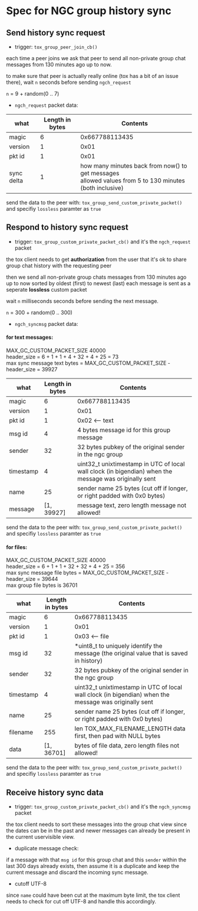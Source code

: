  
# Spec for NGC group history sync

## Send history sync request

* trigger: `tox_group_peer_join_cb()`

each time a peer joins we ask that peer to send all non-private group chat messages
from 130 minutes ago up to now.

to make sure that peer is actually really online (tox has a bit of an issue there), wait `n` seconds before sending `ngch_request`

`n` = 9 + random(0 .. 7)

* `ngch_request` packet data:

| what      | Length in bytes| Contents         |
|-----------|----------------|------------------|
| magic     |       6        |  0x667788113435  |
| version   |       1        |  0x01            |
| pkt id    |       1        |  0x01            |
| sync delta|       1        |  how many minutes back from now() to get messages <br> allowed values from 5 to 130 minutes (both inclusive)         |

send the data to the peer with:
`tox_group_send_custom_private_packet()` and specifiy `lossless` paramter as `true`

## Respond to history sync request

* trigger: `tox_group_custom_private_packet_cb()` and it's the `ngch_request` packet

the tox client needs to get **authorization** from the user that it's ok to
share group chat history with the requesting peer

then we send all non-private group chats messages from 130 minutes ago up to now
sorted by oldest (first) to newest (last)
each message is sent as a seperate **lossless** custom packet

wait `n` milliseconds seconds before sending the next message.

`n` = 300 + random(0 .. 300)

* `ngch_syncmsg` packet data:

#### for text messages:

MAX_GC_CUSTOM_PACKET_SIZE 40000<br>
header_size = 6 + 1 + 1 + 4 + 32 + 4 + 25 = 73<br>
max sync message text bytes = MAX_GC_CUSTOM_PACKET_SIZE - header_size = 39927<br>

| what        | Length in bytes| Contents                                                                      |
|-------------|----------------|-------------------------------------------------------------------------------|
| magic       |       6        |  0x667788113435                                                               |
| version     |       1        |  0x01                                                                         |
| pkt id      |       1        |  0x02 <-- text                                                                |
| msg id      |       4        |  4 bytes message id for this group message                                    |
| sender      |      32        |  32 bytes pubkey of the original sender in the ngc group                      |
| timestamp   |       4        |  uint32_t unixtimestamp in UTC of local wall clock (in bigendian) when the message was originally sent   |
| name        |      25        |  sender name 25 bytes (cut off if longer, or right padded with 0x0 bytes)     |
| message     | [1, 39927]     |  message text, zero length message not allowed!                               | 

send the data to the peer with:
`tox_group_send_custom_private_packet()` and specifiy `lossless` paramter as `true`

#### for files:

MAX_GC_CUSTOM_PACKET_SIZE 40000<br>
header_size = 6 + 1 + 1 + 32 + 32 + 4 + 25 = 356<br>
max sync message file bytes = MAX_GC_CUSTOM_PACKET_SIZE - header_size = 39644<br>
max group file bytes is 36701<br>

| what        | Length in bytes| Contents                                                                      |
|-------------|----------------|-------------------------------------------------------------------------------|
| magic       |       6        |  0x667788113435                                                               |
| version     |       1        |  0x01                                                                         |
| pkt id      |       1        |  0x03 <-- file                                                                |
| msg id      |      32        |  *uint8_t to uniquely identify the message (the original value that is saved in history) |
| sender      |      32        |  32 bytes pubkey of the original sender in the ngc group                      |
| timestamp   |       4        |  uint32_t unixtimestamp in UTC of local wall clock (in bigendian) when the message was originally sent   |
| name        |      25        |  sender name 25 bytes (cut off if longer, or right padded with 0x0 bytes)     |
| filename    |     255        |  len TOX_MAX_FILENAME_LENGTH   data first, then pad with NULL bytes           |
| data        | [1, 36701]     |  bytes of file data, zero length files not allowed!                           |


send the data to the peer with:
`tox_group_send_custom_private_packet()` and specifiy `lossless` paramter as `true`

## Receive history sync data

* trigger: `tox_group_custom_private_packet_cb()` and it's the `ngch_syncmsg` packet

the tox client needs to sort these messages into the group chat view
since the dates can be in the past and newer messages can already be present in the current uservisible view.

* duplicate message check:

if a message with that `msg id` for this group chat and this `sender` within the last 300 days already exists,
then assume it is a duplicate and keep the current message and discard the incoming sync message.

* cutoff UTF-8

since `name` could have been cut at the maximum byte limit, the tox client needs to check for cut off UTF-8 and handle this accordingly.

